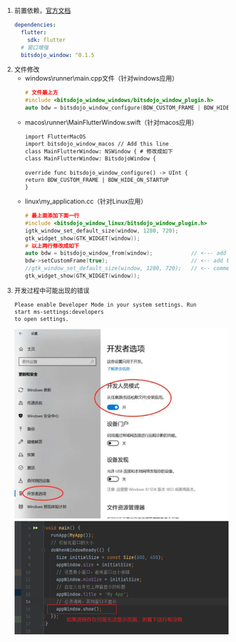 1. 前置依赖，[官方文档](https://pub.dev/packages/bitsdojo_window)
    ```yml
    dependencies:
      flutter:
        sdk: flutter
      # 窗口增强
      bitsdojo_window: ^0.1.5
    ```
2. 文件修改
    - windows\runner\main.cpp文件（针对windows应用）
      ```cpp
      # 文件最上方
      #include <bitsdojo_window_windows/bitsdojo_window_plugin.h>
      auto bdw = bitsdojo_window_configure(BDW_CUSTOM_FRAME | BDW_HIDE_ON_STARTUP);
      ```
    - macos\runner\MainFlutterWindow.swift（针对macos应用）
      ```swft
      import FlutterMacOS
      import bitsdojo_window_macos // Add this line   
      class MainFlutterWindow: NSWindow { # 修改成如下
      class MainFlutterWindow: BitsdojoWindow {

      override func bitsdojo_window_configure() -> UInt {
      return BDW_CUSTOM_FRAME | BDW_HIDE_ON_STARTUP
      }
      ```
    - linux\my_application.cc（针对Linux应用）
      ```cc
      # 最上面添加下面一行
      #include <bitsdojo_window_linux/bitsdojo_window_plugin.h>
      igtk_window_set_default_size(window, 1280, 720);
      gtk_widget_show(GTK_WIDGET(window));
      # 以上两行修改成如下
      auto bdw = bitsdojo_window_from(window);            // <--- add this line
      bdw->setCustomFrame(true);                          // <-- add this line
      //gtk_window_set_default_size(window, 1280, 720);   // <-- comment this line
      gtk_widget_show(GTK_WIDGET(window));    
      ```
3. 开发过程中可能出现的错误
   ```shell
   Please enable Developer Mode in your system settings. Run
   start ms-settings:developers
   to open settings.
   ```
   ![img.png](img.png)
   ![img_1.png](img_1.png)
